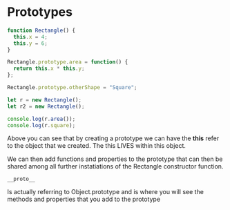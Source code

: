 # Prototypes

```js
function Rectangle() {
  this.x = 4;
  this.y = 6;
}

Rectangle.prototype.area = function() {
  return this.x * this.y;
};

Rectangle.prototype.otherShape = "Square";

let r = new Rectangle();
let r2 = new Rectangle();

console.log(r.area());
console.log(r.square);
```

Above you can see that by creating a prototype we can have the **this** refer to the object that we created. The this LIVES within this object.

We can then add functions and properties to the prototype that can then be shared among all further instatiations of the Rectangle constructor function.

```
__proto__
```

Is actually referring to Object.prototype and is where you will see the methods and properties that you add to the prototype
